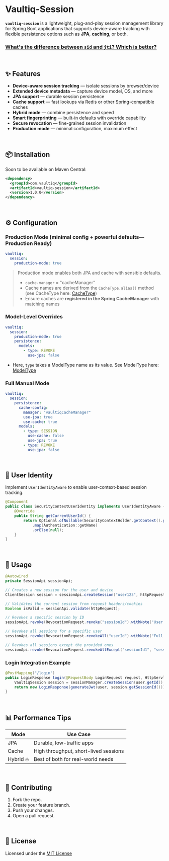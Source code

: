 # Vaultiq-Session

**`vaultiq-session`** is a lightweight, plug-and-play session management library for Spring Boot applications that supports device-aware tracking with flexible persistence options such as **JPA**, **caching**, or both.

### [What's the difference between ](https://github.com/govaultiq/vaultiq-session/blob/main/sid_vs_jti.md)[`sid`](https://github.com/govaultiq/vaultiq-session/blob/main/sid_vs_jti.md)[ and ](https://github.com/govaultiq/vaultiq-session/blob/main/sid_vs_jti.md)[`jti`](https://github.com/govaultiq/vaultiq-session/blob/main/sid_vs_jti.md)[? Which is better?](https://github.com/govaultiq/vaultiq-session/blob/main/sid_vs_jti.md)

<br>

## ✨ Features

* **Device-aware session tracking** — isolate sessions by browser/device
* **Extended device metadata** — capture device model, OS, and more
* **JPA support** — durable session persistence
* **Cache support** — fast lookups via Redis or other Spring-compatible caches
* **Hybrid mode** — combine persistence and speed
* **Smart fingerprinting** — built-in defaults with override capability
* **Secure revocation** — fine-grained session invalidation
* **Production mode** — minimal configuration, maximum effect

<br>

## 📦 Installation

Soon to be available on Maven Central:

```xml
<dependency>
  <groupId>com.vaultiq</groupId>
  <artifactId>vaultiq-session</artifactId>
  <version>1.0.0</version>
</dependency>
```

<br>

## ⚙️ Configuration

### Production Mode (minimal config + powerful defaults—Production Ready)

```yaml
vaultiq:
  session:
    production-mode: true
```

> Production mode enables both JPA and cache with sensible defaults.
>
> * `cache-manager` = "cacheManager"
> * Cache names are derived from the `CacheType.alias()` method (see CacheType here: [CacheType](https://github.com/govaultiq/vaultiq-session/blob/main/src/main/java/vaultiq/session/cache/util/CacheType.java))
> * Ensure caches are **registered in the Spring CacheManager** with matching names

### Model-Level Overrides

```yaml
vaultiq:
  session:
    production-mode: true
    persistence:
      models:
        - type: REVOKE
          use-jpa: false
```
- Here, `type` takes a ModelType name as its value. See ModelType here: [ModelType](https://github.com/govaultiq/vaultiq-session/blob/main/src/main/java/vaultiq/session/model/ModelType.java)

### Full Manual Mode

```yaml
vaultiq:
  session:
    persistence:
      cache-config:
        manager: "vaultiqCacheManager"
        use-jpa: true
        use-cache: true
      models:
        - type: SESSION
          use-cache: false
          use-jpa: true
        - type: REVOKE
          use-jpa: false
```

<br>

## 🔐 User Identity

Implement `UserIdentityAware` to enable user-context-based session tracking.

```java
@Component
public class SecurityContextUserIdentity implements UserIdentityAware {
    @Override
    public String getCurrentUserId() {
        return Optional.ofNullable(SecurityContextHolder.getContext().getAuthentication())
            .map(Authentication::getName)
            .orElse(null);
    }
}
```

<br>

## 📍 Usage

```java
@Autowired
private SessionApi sessionApi;

// Creates a new session for the user and device
ClientSession session = sessionApi.createSession("user123", httpRequest);

// Validates the current session from request headers/cookies
Boolean isValid = sessionApi.validate(httpRequest);

// Revokes a specific session by ID
sessionApi.revoke(RevocationRequest.revoke("sessionId").withNote("User logged out"));

// Revokes all sessions for a specific user
sessionApi.revoke(RevocationRequest.revokeAll("userId").withNote("Full logout"));

// Revokes all sessions except the provided ones
sessionApi.revoke(RevocationRequest.revokeAllExcept("sessionId1", "sessionId2").withNote("Keep some active"));
```

### Login Integration Example

```java
@PostMapping("/login")
public LoginResponse login(@RequestBody LoginRequest request, HttpServletRequest httpRequest) {
    VaultiqSession session = sessionManager.createSession(user.getId(), httpRequest);
    return new LoginResponse(generateJwt(user, session.getSessionId()));
}
```

<br>

## 📊 Performance Tips

| Mode      | Use Case                              |
| --------- | ------------------------------------- |
| JPA       | Durable, low-traffic apps             |
| Cache     | High throughput, short-lived sessions |
| Hybrid 🔥 | Best of both for real-world needs     |

<br>

## 🤝 Contributing

1. Fork the repo.
2. Create your feature branch.
3. Push your changes.
4. Open a pull request.

<br>

## 📍 License

Licensed under the [MIT License](LICENSE)
